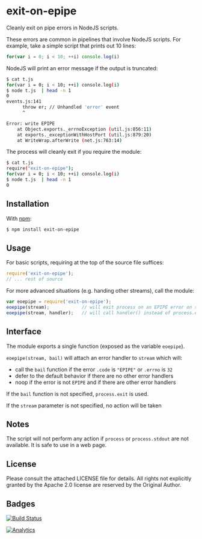 # exit-on-epipe

Cleanly exit on pipe errors in NodeJS scripts.

These errors are common in pipelines that involve NodeJS scripts. For example,
take a simple script that prints out 10 lines:

```js
for(var i = 0; i < 10; ++i) console.log(i)
```

NodeJS will print an error message if the output is truncated:

```bash
$ cat t.js
for(var i = 0; i < 10; ++i) console.log(i)
$ node t.js  | head -n 1
0
events.js:141
      throw er; // Unhandled 'error' event
      ^

Error: write EPIPE
    at Object.exports._errnoException (util.js:856:11)
    at exports._exceptionWithHostPort (util.js:879:20)
    at WriteWrap.afterWrite (net.js:763:14)
```

The process will cleanly exit if you require the module:

```bash
$ cat t.js
require("exit-on-epipe");
for(var i = 0; i < 10; ++i) console.log(i)
$ node t.js  | head -n 1
0
```

## Installation

With [npm](https://www.npmjs.org/package/exit-on-epipe):

```bash
$ npm install exit-on-epipe
```

## Usage

For basic scripts, requiring at the top of the source file suffices:

```js
require('exit-on-epipe');
// ... rest of source
```

For more advanced situations (e.g. handing other streams), call the module:

```js
var eoepipe = require('exit-on-epipe');
eoepipe(stream);            // will exit process on an EPIPE error on stream
eoepipe(stream, handler);   // will call handler() instead of process.exit
```

## Interface

The module exports a single function (exposed as the variable `eoepipe`).

`eoepipe(stream, bail)` will attach an error handler to `stream` which will:

- call the `bail` function if the error `.code` is `"EPIPE"` or `.errno` is `32`
- defer to the default behavior if there are no other error handlers
- noop if the error is not `EPIPE` and if there are other error handlers

If the `bail` function is not specified, `process.exit` is used.

If the `stream` parameter is not specified, no action will be taken

## Notes

The script will not perform any action if `process` or `process.stdout` are not
available.  It is safe to use in a web page.

## License

Please consult the attached LICENSE file for details.  All rights not explicitly
granted by the Apache 2.0 license are reserved by the Original Author.

## Badges

[![Build Status](https://travis-ci.org/SheetJS/node-exit-on-epipe.svg?branch=master)](https://travis-ci.org/SheetJS/node-exit-on-epipe)

[![Analytics](https://ga-beacon.appspot.com/UA-36810333-1/SheetJS/node-exit-on-epipe?pixel)](https://github.com/SheetJS/node-exit-on-epipe)
